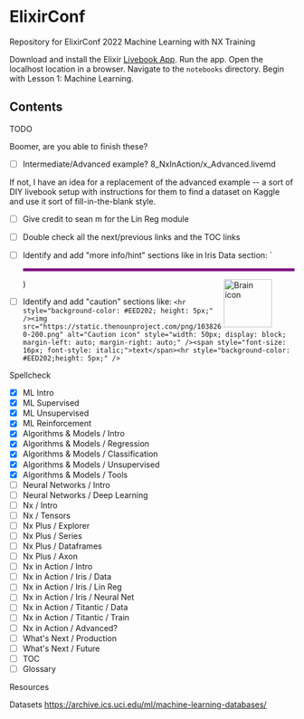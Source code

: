 # ElixirConf

Repository for ElixirConf 2022 Machine Learning with NX Training

Download and install the Elixir [Livebook App](https://livebook.dev/#install). Run the app. Open the localhost location in a browser. Navigate to the `notebooks` directory. Begin with Lesson 1: Machine Learning.

## Contents

TODO

Boomer, are you able to finish these?
- [ ] Intermediate/Advanced example? 8_NxInAction/x_Advanced.livemd 

If not, I have an idea for a replacement of the advanced example -- a sort of DIY livebook setup with instructions for them to find a dataset on Kaggle and use it sort of fill-in-the-blank style.

- [ ] Give credit to sean m for the Lin Reg module
- [ ] Double check all the next/previous links and the TOC links

- [ ] Identify and add "more info/hint" sections like in Iris Data section: `<!-- livebook:{"break_markdown":true} --><hr style="background-color: #800080;height: 5.0px;" /><img src="https://static.thenounproject.com/png/2212696-200.png" alt="Brain icon" style="width: 85px; float: right; margin-right: 40px;" />)
- [ ] Identify and add "caution" sections like: `<hr style="background-color: #EED202; height: 5px;" /><img src="https://static.thenounproject.com/png/1038260-200.png" alt="Caution icon" style="width: 50px; display: block; margin-left: auto; margin-right: auto;" /><span style="font-size: 16px; font-style: italic;">text</span><hr style="background-color: #EED202;height: 5px;" />`


Spellcheck

- [x] ML Intro
- [x] ML Supervised
- [x] ML Unsupervised
- [x] ML Reinforcement
- [x] Algorithms & Models / Intro
- [x] Algorithms & Models / Regression
- [x] Algorithms & Models / Classification
- [x] Algorithms & Models / Unsupervised
- [x] Algorithms & Models / Tools
- [ ] Neural Networks / Intro
- [ ] Neural Networks / Deep Learning
- [ ] Nx / Intro
- [ ] Nx / Tensors
- [ ] Nx Plus / Explorer
- [ ] Nx Plus / Series
- [ ] Nx Plus / Dataframes
- [ ] Nx Plus / Axon
- [ ] Nx in Action / Intro
- [ ] Nx in Action / Iris / Data
- [ ] Nx in Action / Iris / Lin Reg
- [ ] Nx in Action / Iris / Neural Net
- [ ] Nx in Action / Titantic / Data
- [ ] Nx in Action / Titantic / Train
- [ ] Nx in Action / Advanced?
- [ ] What's Next / Production
- [ ] What's Next / Future
- [ ] TOC
- [ ] Glossary

Resources

Datasets
https://archive.ics.uci.edu/ml/machine-learning-databases/